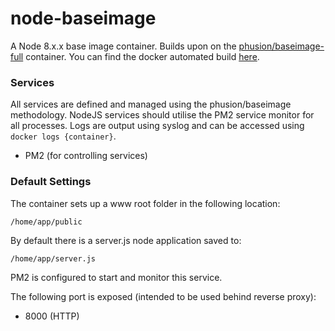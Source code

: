 # node-baseimage
A Node 8.x.x base image container. Builds upon on the [phusion/baseimage-full](https://github.com/phusion/baseimage-docker) container. You can find the docker automated build [here](https://registry.hub.docker.com/u/mstrazds/node-baseimage/).

### Services
All services are defined and managed using the phusion/baseimage methodology. NodeJS services should utilise the PM2 service monitor for all processes. Logs are output using syslog and can be accessed using ``docker logs {container}``.

* PM2 (for controlling services)

### Default Settings
The container sets up a www root folder in the following location:

``/home/app/public``

By default there is a server.js node application saved to:

``/home/app/server.js``

PM2 is configured to start and monitor this service.

The following port is exposed (intended to be used behind reverse proxy):

* 8000 (HTTP)
